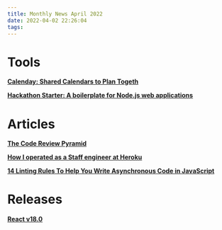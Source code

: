 ```yaml
---
title: Monthly News April 2022
date: 2022-04-02 22:26:04
tags:
---
```

# Tools
**[Calenday: Shared Calendars to Plan Togeth](https://calenday.co)**

**[Hackathon Starter: A boilerplate for Node.js web applications](https://hackathon-starter.walcony.com/)**

# Articles

**[The Code Review Pyramid](https://www.morling.dev/blog/the-code-review-pyramid)**

**[How I operated as a Staff engineer at Heroku](https://amyunger.com/blog/2020/09/10/staff-engineer-at-heroku.html)**

**[14 Linting Rules To Help You Write Asynchronous Code in JavaScript](https://maximorlov.com/linting-rules-for-asynchronous-code-in-javascript/)**

# Releases

**[React v18.0](https://reactjs.org/blog/2022/03/29/react-v18.html)**